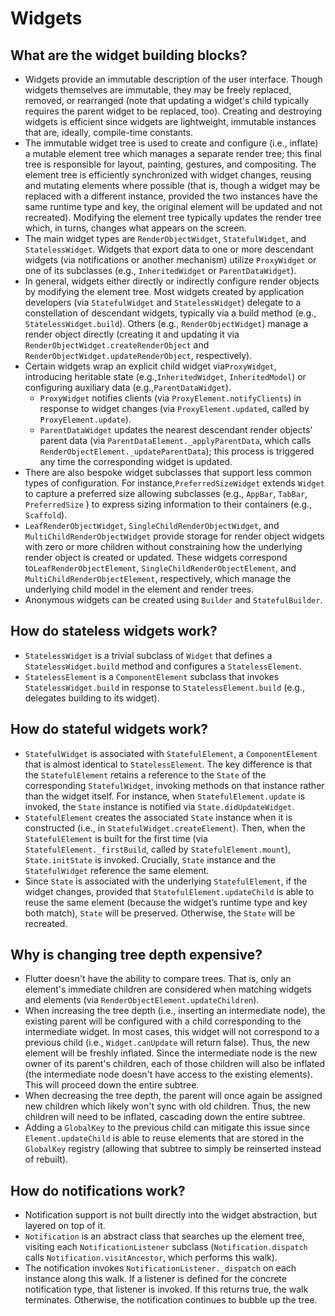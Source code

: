 # Widgets

## What are the widget building blocks?

* Widgets provide an immutable description of the user interface. Though widgets themselves are immutable, they may be freely replaced, removed, or rearranged \(note that updating a widget's child typically requires the parent widget to be replaced, too\). Creating and destroying widgets is efficient since widgets are lightweight, immutable instances that are, ideally, compile-time constants.
* The immutable widget tree is used to create and configure \(i.e., inflate\) a mutable element tree which manages a separate render tree; this final tree is responsible for layout, painting, gestures, and compositing. The element tree is efficiently synchronized with widget changes, reusing and mutating elements where possible \(that is, though a widget may be replaced with a different instance, provided the two instances have the same runtime type and key, the original element will be updated and not recreated\). Modifying the element tree typically updates the render tree which, in turns, changes what appears on the screen.
* The main widget types are `RenderObjectWidget`, `StatefulWidget`, and `StatelessWidget`. Widgets that export data to one or more descendant widgets \(via notifications or another mechanism\) utilize `ProxyWidget` or one of its subclasses \(e.g., `InheritedWidget` or `ParentDataWidget`\). 
* In general, widgets either directly or indirectly configure render objects by modifying the element tree. Most widgets created by application developers \(via `StatefulWidget` and `StatelessWidget`\) delegate to a constellation of descendant widgets, typically via a build method \(e.g., `StatelessWidget.build`\). Others \(e.g., `RenderObjectWidget`\) manage a render object directly \(creating it and updating it via `RenderObjectWidget.createRenderObject` and `RenderObjectWidget.updateRenderObject`, respectively\).
* Certain widgets wrap an explicit child widget via`ProxyWidget`, introducing heritable state \(e.g.,`InheritedWidget`, `InheritedModel`\) or configuring auxiliary data \(e.g.,`ParentDataWidget`\).
  * `ProxyWidget` notifies clients \(via `ProxyElement.notifyClients`\) in response to widget changes \(via `ProxyElement.updated`, called by `ProxyElement.update`\).
  * `ParentDataWidget` updates the nearest descendant render objects' parent data \(via `ParentDataElement._applyParentData`, which calls `RenderObjectElement._updateParentData`\); this process is triggered any time the corresponding widget is updated.
* There are also bespoke widget subclasses that support less common types of configuration. For instance,`PreferredSizeWidget` extends `Widget` to capture a preferred size allowing subclasses \(e.g., `AppBar`, `TabBar`, `PreferredSize` \) to express sizing information to their containers \(e.g., `Scaffold`\).
* `LeafRenderObjectWidget`, `SingleChildRenderObjectWidget`, and `MultiChildRenderObjectWidget` provide storage for render object widgets with zero or more children without constraining how the underlying render object is created or updated. These widgets correspond to`LeafRenderObjectElement`, `SingleChildRenderObjectElement`, and `MultiChildRenderObjectElement`, respectively, which manage the underlying child model in the element and render trees.
* Anonymous widgets can be created using `Builder` and `StatefulBuilder`.

## How do stateless widgets work?

* `StatelessWidget` is a trivial subclass of `Widget` that defines a `StatelessWidget.build` method and configures a `StatelessElement`.
* `StatelessElement` is a `ComponentElement` subclass that invokes `StatelessWidget.build` in response to `StatelessElement.build` \(e.g., delegates building to its widget\).

## How do stateful widgets work?

* `StatefulWidget` is associated with `StatefulElement`, a `ComponentElement` that is almost identical to `StatelessElement`. The key difference is that the `StatefulElement` retains a reference to the `State` of the corresponding `StatefulWidget`, invoking methods on that instance rather than the widget itself. For instance, when `StatefulElement.update` is invoked, the `State` instance is notified via `State.didUpdateWidget`.
* `StatefulElement` creates the associated `State` instance when it is constructed \(i.e., in `StatefulWidget.createElement`\). Then, when the `StatefulElement` is built for the first time \(via `StatefulElement._firstBuild`, called by `StatefulElement.mount`\), `State.initState` is invoked. Crucially, `State` instance and the `StatefulWidget` reference the same element.
* Since `State` is associated with the underlying `StatefulElement`, if the widget changes, provided that `StatefulElement.updateChild` is able to reuse the same element \(because the widget’s runtime type and key both match\), `State` will be preserved. Otherwise, the `State` will be recreated.

## Why is changing tree depth expensive?

* Flutter doesn't have the ability to compare trees. That is, only an element's immediate children are considered when matching widgets and elements \(via `RenderObjectElement.updateChildren`\).
* When increasing the tree depth \(i.e., inserting an intermediate node\), the existing parent will be configured with a child corresponding to the intermediate widget. In most cases, this widget will not correspond to a previous child \(i.e., `Widget.canUpdate` will return false\). Thus, the new element will be freshly inflated. Since the intermediate node is the new owner of its parent's children, each of those children will also be inflated \(the intermediate node doesn't have access to the existing elements\). This will proceed down the entire subtree.
* When decreasing the tree depth, the parent will once again be assigned new children which likely won't sync with old children. Thus, the new children will need to be inflated, cascading down the entire subtree.
* Adding a `GlobalKey` to the previous child can mitigate this issue since `Element.updateChild` is able to reuse elements that are stored in the `GlobalKey` registry \(allowing that subtree to simply be reinserted instead of rebuilt\).

## How do notifications work?

* Notification support is not built directly into the widget abstraction, but layered on top of it.
* `Notification` is an abstract class that searches up the element tree, visiting each `NotificationListener` subclass \(`Notification.dispatch` calls `Notification.visitAncestor`, which performs this walk\).
* The notification invokes `NotificationListener._dispatch` on each instance along this walk. If a listener is defined for the concrete notification type, that listener is invoked. If this returns true, the walk terminates. Otherwise, the notification continues to bubble up the tree.

